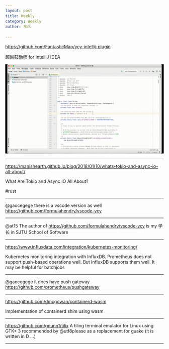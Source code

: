 ```yaml
---
layout: post
title: Weekly
category: Weekly
author: 东岳

---
```


https://github.com/FantasticMao/ycy-intellij-plugin

超越鼓励师 for IntelliJ IDEA

![](https://raw.githubusercontent.com/FantasticMao/ycy-intellij-plugin/master/doc/usage.gif)

***

https://manishearth.github.io/blog/2018/01/10/whats-tokio-and-async-io-all-about/

What Are Tokio and Async IO All About?

#rust

***

@gaocegege there is a vscode version as well https://github.com/formulahendry/vscode-ycy

***

@at15 The author of https://github.com/formulahendry/vscode-ycy is my 学长 in SJTU School of Software

***

https://www.influxdata.com/integration/kubernetes-monitoring/

Kubernetes monitoring integration with InfluxDB. Prometheus does not support push-based operations well. But InfluxDB supports them well. It may be helpful for batchjobs

***

@gaocegege it does have push gateway https://github.com/prometheus/pushgateway

***

https://github.com/dmcgowan/containerd-wasm

Implementation of containerd shim using wasm

***

https://github.com/gnunn1/tilix A tiling terminal emulator for Linux using GTK+ 3 recommended by @utf8please as a replacement for guake (it is written in D ...)

***

